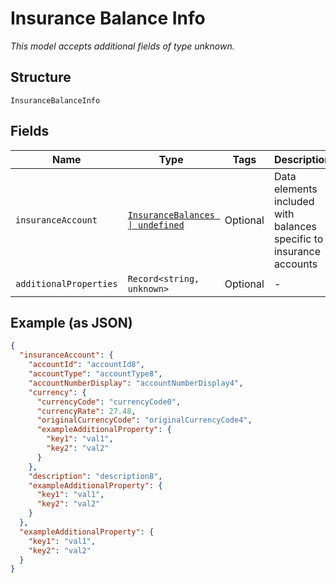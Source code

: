 
# Insurance Balance Info

*This model accepts additional fields of type unknown.*

## Structure

`InsuranceBalanceInfo`

## Fields

| Name | Type | Tags | Description |
|  --- | --- | --- | --- |
| `insuranceAccount` | [`InsuranceBalances \| undefined`](../../doc/models/insurance-balances.md) | Optional | Data elements included with balances specific to insurance accounts |
| `additionalProperties` | `Record<string, unknown>` | Optional | - |

## Example (as JSON)

```json
{
  "insuranceAccount": {
    "accountId": "accountId8",
    "accountType": "accountType8",
    "accountNumberDisplay": "accountNumberDisplay4",
    "currency": {
      "currencyCode": "currencyCode0",
      "currencyRate": 27.48,
      "originalCurrencyCode": "originalCurrencyCode4",
      "exampleAdditionalProperty": {
        "key1": "val1",
        "key2": "val2"
      }
    },
    "description": "description8",
    "exampleAdditionalProperty": {
      "key1": "val1",
      "key2": "val2"
    }
  },
  "exampleAdditionalProperty": {
    "key1": "val1",
    "key2": "val2"
  }
}
```

